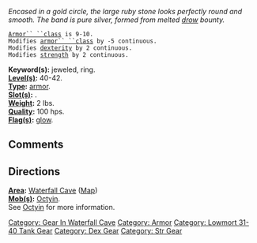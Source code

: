 *Encased in a gold circle, the large ruby stone looks perfectly round
and smooth. The band is pure silver, formed from melted
[drow](Drow "wikilink") bounty.*

[`Armor`` ``class`](Armor_Values "wikilink")` is 9-10.`  
`Modifies `[`armor`` ``class`](Armor_Class "wikilink")` by -5 continuous.`  
`Modifies `[`dexterity`](Dexterity "wikilink")` by 2 continuous.`  
`Modifies `[`strength`](Strength "wikilink")` by 2 continuous.`

**Keyword(s):** jeweled, ring.  
**[Level(s)](Object_Level "wikilink"):** 40-42.  
**[Type](:Category:_Object_Types "wikilink"):**
[armor](:Category:_Armor "wikilink").  
**[Slot(s)](Object_Slots "wikilink"):** <worn on finger>.  
**[Weight](Object_Weight "wikilink"):** 2 lbs.  
**[Quality](Object_Quality "wikilink"):** 100 hps.  
**[Flag(s)](:Category:_Object_Flags "wikilink"):**
[glow](Glow_Flag "wikilink").  

## Comments

## Directions

**[Area](:Category:_Areas "wikilink"):** [Waterfall
Cave](:Category:_Waterfall_Cave "wikilink")
([Map](Waterfall_Cave_Map "wikilink"))  
**[Mob(s)](:Category:_Mobs "wikilink"):** [Octyin](Octyin "wikilink").  
See [Octyin](Octyin "wikilink") for more information.

[Category: Gear In Waterfall
Cave](Category:_Gear_In_Waterfall_Cave "wikilink") [Category:
Armor](Category:_Armor "wikilink") [Category: Lowmort 31-40 Tank
Gear](Category:_Lowmort_31-40_Tank_Gear "wikilink") [Category: Dex
Gear](Category:_Dex_Gear "wikilink") [Category: Str
Gear](Category:_Str_Gear "wikilink")
